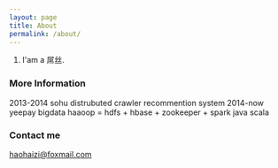 ```yaml
---
layout: page
title: About
permalink: /about/
---
```





1. I'am a 屌丝.

### More Information

2013-2014 sohu
   distrubuted crawler
   recommention system
2014-now  yeepay
   bigdata
   haaoop = hdfs + hbase + zookeeper + spark
java scala



### Contact me

[haohaizi@foxmail.com](mailto:email@domain.com)

